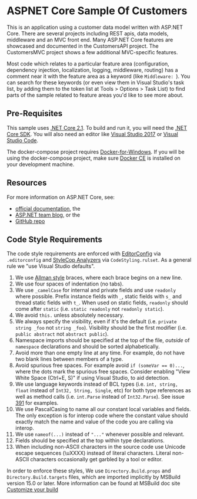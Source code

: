 ASPNET Core Sample Of Customers
====

This is an application using a customer data model written with ASP.NET Core.
There are several projects including REST apis, data models, middleware and an
MVC front end. Many ASP.NET Core features are showcased and documented in the
CustomersAPI project. The CustomersMVC project shows a few additional
MVC-specific features.

Most code which relates to a particular feature area (configuration,
dependency injection, localization, logging, middleware, routing) has a
comment near it with the feature area as a keyword (like `Middleware: `).
You can search for these keywords (or even view them in Visual Studio's
task list, by adding them to the token list at Tools > Options > Task List) to
find parts of the sample related to feature areas you'd like to see more
about.

Pre-Requisites
---
This sample uses [.NET Core 2.1](https://www.microsoft.com/net/download/core).
To build and run it, you will need the [.NET Core SDK](https://www.microsoft.com/net/download/core).
You will also need an editor like [Visual Studio 2017](https://www.visualstudio.com/vs/)
or [Visual Studio Code](https://code.visualstudio.com).

The docker-compose project requires [Docker-for-Windows](https://www.docker.com/docker-windows).
If you will be using the docker-compose project, make sure [Docker CE](https://store.docker.com/editions/community/docker-ce-desktop-windows)
is installed on your development machine.

Resources
---

For more information on ASP.NET Core, see:

* [official documentation](https://docs.microsoft.com/aspnet/core/), the
* [ASP.NET team blog](https://blogs.msdn.microsoft.com/webdev/), or the
* [GitHub repo](https://github.com/aspnet/Home)

Code Style Requirements
---

The code style requirements are enforced with
[EditorConfig](https://docs.microsoft.com/en-us/visualstudio/ide/create-portable-custom-editor-options)
via `.editorconfig` and
[StyleCop Analyzers](https://github.com/DotNetAnalyzers/StyleCopAnalyzers) via
`CodeStyling.rulset`. As a general rule we "use Visual Studio defaults".

1. We use [Allman style](http://en.wikipedia.org/wiki/Indent_style#Allman_style)
   braces, where each brace begins on a new line.
2. We use four spaces of indentation (no tabs).
3. We use `_camelCase` for internal and private fields and use `readonly` where
   possible. Prefix instance fields with `_`, static fields with `s_` and thread
   static fields with `t_`. When used on static fields, `readonly` should come
   after `static` (i.e. `static readonly` not `readonly static`).
4. We avoid `this.` unless absolutely necessary.
5. We always specify the visibility, even if it's the default (i.e. `private
   string _foo` not `string _foo`). Visibility should be the first modifier
   (i.e. `public abstract` not `abstract public`).
6. Namespace imports should be specified at the top of the file, *outside* of
   `namespace` declarations and should be sorted alphabetically.
7. Avoid more than one empty line at any time. For example, do not have two
   blank lines between members of a type.
8. Avoid spurious free spaces.
   For example avoid `if (someVar == 0)...`, where the dots mark the spurious free spaces.
   Consider enabling "View White Space (Ctrl+E, S)" if using Visual Studio, to aid detection.
9. We use language keywords instead of BCL types (i.e. `int, string, float`
   instead of `Int32, String, Single`, etc) for both type references as well as
   method calls (i.e. `int.Parse` instead of `Int32.Parse`). See issue
   [391](https://github.com/dotnet/corefx/issues/391) for examples.
10. We use PascalCasing to name all our constant local variables and fields. The
    only exception is for interop code where the constant value should exactly
    match the name and value of the code you are calling via interop.
11. We use ```nameof(...)``` instead of ```"..."``` whenever possible and
    relevant.
12. Fields should be specified at the top within type declarations.
13. When including non-ASCII characters in the source code use Unicode escape
    sequences (\uXXXX) instead of literal characters. Literal non-ASCII
    characters occasionally get garbled by a tool or editor.

In order to enforce these styles, We use `Directory.Build.props` and
`Directory.Build.targets` files, which are imported implicitly by MSBuild
version 15.0 or later. More information can be found at MSBuild doc site
[Customize your build](https://docs.microsoft.com/en-us/visualstudio/msbuild/customize-your-build)
